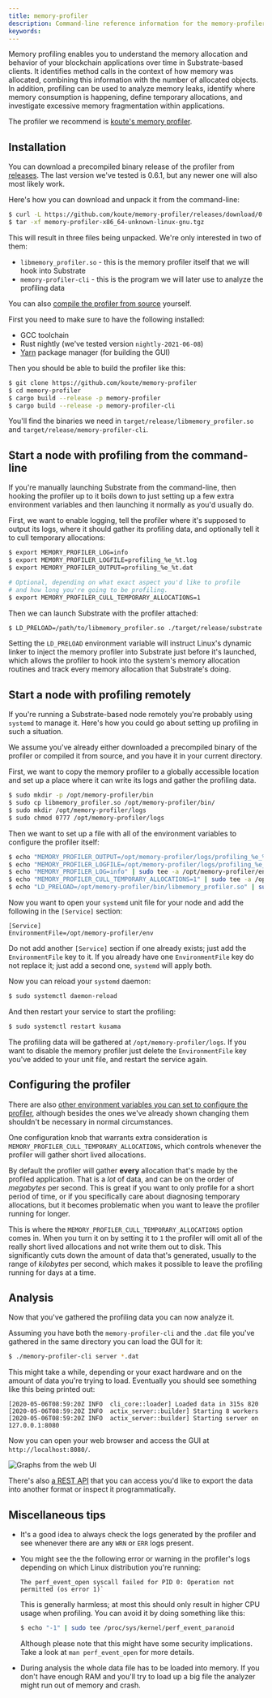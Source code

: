 ```yaml
---
title: memory-profiler
description: Command-line reference information for the memory-profiler program.
keywords:
---
```


Memory profiling enables you to understand the memory allocation and behavior of your blockchain applications over time in Substrate-based clients.
It identifies method calls in the context of how memory was allocated, combining this information with the number of allocated objects.
In addition, profiling can be used to analyze memory leaks, identify where memory consumption is happening, define temporary allocations, and investigate excessive memory fragmentation within applications.

The profiler we recommend is [koute's memory profiler](https://github.com/koute/memory-profiler).

## Installation

You can download a precompiled binary release of the profiler from [releases](https://github.com/koute/memory-profiler/releases).
The last version we've tested is 0.6.1, but any newer one will also most likely work.

Here's how you can download and unpack it from the command-line:

```bash
$ curl -L https://github.com/koute/memory-profiler/releases/download/0.6.1/memory-profiler-x86_64-unknown-linux-gnu.tgz -o memory-profiler-x86_64-unknown-linux-gnu.tgz
$ tar -xf memory-profiler-x86_64-unknown-linux-gnu.tgz
```

This will result in three files being unpacked. We're only interested in two of them:

- `libmemory_profiler.so` - this is the memory profiler itself that we will hook into Substrate
- `memory-profiler-cli` - this is the program we will later use to analyze the profiling data

You can also [compile the profiler from source](https://github.com/koute/memory-profiler#building) yourself.

First you need to make sure to have the following installed:

- GCC toolchain
- Rust nightly (we've tested version `nightly-2021-06-08`)
- [Yarn](https://yarnpkg.com) package manager (for building the GUI)

Then you should be able to build the profiler like this:

```bash
$ git clone https://github.com/koute/memory-profiler
$ cd memory-profiler
$ cargo build --release -p memory-profiler
$ cargo build --release -p memory-profiler-cli
```

You'll find the binaries we need in `target/release/libmemory_profiler.so` and `target/release/memory-profiler-cli`.

## Start a node with profiling from the command-line

If you're manually launching Substrate from the command-line, then hooking the profiler up to it
boils down to just setting up a few extra environment variables and then launching it normally as
you'd usually do.

First, we want to enable logging, tell the profiler where it's supposed to output its logs, where it should gather its profiling data, and optionally tell it to cull temporary allocations:

```bash
$ export MEMORY_PROFILER_LOG=info
$ export MEMORY_PROFILER_LOGFILE=profiling_%e_%t.log
$ export MEMORY_PROFILER_OUTPUT=profiling_%e_%t.dat

# Optional, depending on what exact aspect you'd like to profile
# and how long you're going to be profiling.
$ export MEMORY_PROFILER_CULL_TEMPORARY_ALLOCATIONS=1
```

Then we can launch Substrate with the profiler attached:

```bash
$ LD_PRELOAD=/path/to/libmemory_profiler.so ./target/release/substrate
```

Setting the `LD_PRELOAD` environment variable will instruct Linux's dynamic linker to inject the
memory profiler into Substrate just before it's launched, which allows the profiler to hook into the
system's memory allocation routines and track every memory allocation that Substrate's doing.

## Start a node with profiling remotely

If you're running a Substrate-based node remotely you're probably using `systemd` to manage it.
Here's how you could go about setting up profiling in such a situation.

We assume you've already either downloaded a precompiled binary of the profiler or compiled it from
source, and you have it in your current directory.

First, we want to copy the memory profiler to a globally accessible location and set up a place
where it can write its logs and gather the profiling data.

```bash
$ sudo mkdir -p /opt/memory-profiler/bin
$ sudo cp libmemory_profiler.so /opt/memory-profiler/bin/
$ sudo mkdir /opt/memory-profiler/logs
$ sudo chmod 0777 /opt/memory-profiler/logs
```

Then we want to set up a file with all of the environment variables to configure the profiler itself:

```bash
$ echo "MEMORY_PROFILER_OUTPUT=/opt/memory-profiler/logs/profiling_%e_%t_%p.dat" | sudo tee /opt/memory-profiler/env
$ echo "MEMORY_PROFILER_LOGFILE=/opt/memory-profiler/logs/profiling_%e_%t_%p.txt" | sudo tee -a /opt/memory-profiler/env
$ echo "MEMORY_PROFILER_LOG=info" | sudo tee -a /opt/memory-profiler/env
$ echo "MEMORY_PROFILER_CULL_TEMPORARY_ALLOCATIONS=1" | sudo tee -a /opt/memory-profiler/env
$ echo "LD_PRELOAD=/opt/memory-profiler/bin/libmemory_profiler.so" | sudo tee -a /opt/memory-profiler/env
```

Now you want to open your `systemd` unit file for your node and add the following in the `[Service]` section:

```text
[Service]
EnvironmentFile=/opt/memory-profiler/env
```

Do not add another `[Service]` section if one already exists; just add the `EnvironmentFile` key to it.
If you already have one `EnvironmentFile` key do not replace it; just add a second one, `systemd` will apply both.

Now you can reload your `systemd` daemon:

```bash
$ sudo systemctl daemon-reload
```

And then restart your service to start the profiling:

```bash
$ sudo systemctl restart kusama
```

The profiling data will be gathered at `/opt/memory-profiler/logs`. If you want to disable the
memory profiler just delete the `EnvironmentFile` key you've added to your unit file, and restart
the service again.

## Configuring the profiler

There are also [other environment variables you can set to configure the profiler](https://github.com/koute/memory-profiler#environment-variables-used-by-libmemory_profilerso),
although besides the ones we've already shown changing them shouldn't be necessary in normal circumstances.

One configuration knob that warrants extra consideration is `MEMORY_PROFILER_CULL_TEMPORARY_ALLOCATIONS`,
which controls whenever the profiler will gather short lived allocations.

By default the profiler will gather **every** allocation that's made by the profiled application.
That is a _lot_ of data, and can be on the order of _megabytes_ per second. This is great if you
want to only profile for a short period of time, or if you specifically care about diagnosing
temporary allocations, but it becomes problematic when you want to leave the profiler running for
longer.

This is where the `MEMORY_PROFILER_CULL_TEMPORARY_ALLOCATIONS` option comes in. When you turn it on
by setting it to `1` the profiler will omit all of the really short lived allocations and not write
them out to disk. This significantly cuts down the amount of data that's generated, usually to the
range of _kilobytes_ per second, which makes it possible to leave the profiling running for days at
a time.

## Analysis

Now that you've gathered the profiling data you can now analyze it.

Assuming you have both the `memory-profiler-cli` and the `.dat` file you've gathered
in the same directory you can load the GUI for it:

```bash
$ ./memory-profiler-cli server *.dat
```

This might take a while, depending or your exact hardware and on the amount of data you're trying to load.
Eventually you should see something like this being printed out:

```text
[2020-05-06T08:59:20Z INFO  cli_core::loader] Loaded data in 315s 820
[2020-05-06T08:59:20Z INFO  actix_server::builder] Starting 8 workers
[2020-05-06T08:59:20Z INFO  actix_server::builder] Starting server on 127.0.0.1:8080
```

Now you can open your web browser and access the GUI at `http://localhost:8080/`.

![Graphs from the web UI](/media/images/docs/reference/mem-profiling-memory-graph.png)

There's also [a REST API](https://github.com/koute/memory-profiler#rest-api-exposed-by-memory-profiler-cli-server)
that you can access you'd like to export the data into another format or inspect it programmatically.

## Miscellaneous tips

- It's a good idea to always check the logs generated by the profiler and see whenever there are any `WRN` or `ERR` logs present.

- You might see the the following error or warning in the profiler's logs depending on which Linux
  distribution you're running:

  ```text
  The perf_event_open syscall failed for PID 0: Operation not permitted (os error 1)`
  ```

  This is generally harmless; at most this should only result in higher CPU usage when profiling.
  You can avoid it by doing something like this:

  ```bash
  $ echo "-1" | sudo tee /proc/sys/kernel/perf_event_paranoid
  ```

  Although please note that this might have some security implications.
  Take a look at `man perf_event_open` for more details.

- During analysis the whole data file has to be loaded into memory.
  If you don't have enough RAM and you'll try to load up a big file the analyzer might run out of memory and crash.
